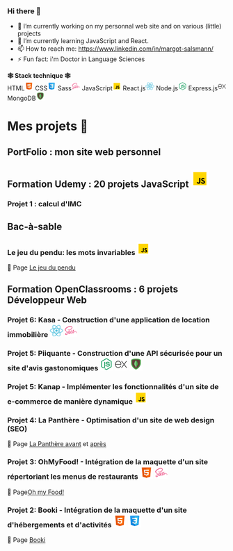 ### Hi there 👋 

- 🔭 I’m currently working on my personnal web site and on various (little) projects
- 🌱 I’m currently learning JavaScript and React.
- 📫 How to reach me: https://www.linkedin.com/in/margot-salsmann/ 
- ⚡ Fun fact: i'm Doctor in Language Sciences

**🕸 Stack technique 🕸** <br>
HTML<img src="./icons8-html-48.png" width="20px"> CSS<img src="./icons8-css-48.png" width="20px"/> Sass<img src="./icons8-sass-48.png" width="20px"/> JavaScript<img src="./icons8-javascript-48.png" width="20px"/> React.js<img src="./icons8-react-js-48.png" width="20px"/> Node.js<img src="./icons8-node-js-48.png" width="20px"/> Express.js<img src="./icons8-express-js-48.png" width="20px"/> MongoDB<img src="./icons8-mongodb-48.png" width="20px"/>


### <h1 font-size="18px">Mes projets 🤖 </h1>

**<h2>PortFolio : mon site web personnel</h2>**

**<h2>Formation Udemy : 20 projets JavaScript <img src="./icons8-javascript-48.png" width="40px"/></h2>**
    <h3>Projet 1 : calcul d'IMC</h3>
    
**<h2>Bac-à-sable</h2>**
    <h3>Le jeu du pendu: les mots invariables <img src="./icons8-javascript-48.png" width="30px"/></h3> 📍 <span> Page <a href="https://zeiah.github.io/Zeiah_Bac-a-sable_Jeu_LePendu_github.io/"> Le jeu du pendu</a>
    
**<h2>Formation OpenClassrooms : 6 projets Développeur Web</h2>**
    <h3>Projet 6: Kasa - Construction d'une application de location immobilière <img src="./icons8-react-js-48.png" width="30px"/> <img src="./icons8-sass-48.png" width="30px"/></h3>
    <h3>Projet 5: Piiquante - Construction d'une API sécurisée pour un site d'avis gastonomiques <img src="./icons8-node-js-48.png" width="30px"/> <img src="./icons8-express-js-48.png" width="30px"/> <img src="./icons8-mongodb-48.png" width="30px"/></h3>
    <h3>Projet 5: Kanap - Implémenter les fonctionnalités d'un site de e-commerce de manière dynamique <img src="./icons8-javascript-48.png" width="30px"/></h3>
    <h3>Projet 4: La Panthère - Optimisation d'un site de web design (SEO)</h3>📍 <span> Page </span> <a href="https://zeiah.github.io/Zeiah_OC_P4_LaPanthere_avant_github.io/index.html"> La Panthère avant</a><span> et </span> <a href="https://zeiah.github.io/Zeiah_OC_P4_LaPanthere_optimisation_github.io/">après</a> 
    <h3>Projet 3: OhMyFood! - Intégration de la maquette d'un site répertoriant les menus de restaurants <img src="./icons8-html-48.png" width="30px"> <img src="./icons8-sass-48.png" width="30px"/></h3>📍 <span> Page</span><a href="https://zeiah.github.io/Zeiah_OC_P3_Ohmyfood_github.io/index.html">Oh my Food!</a>
    <h3>Projet 2: Booki - Intégration de la maquette d'un site d'hébergements et d'activités <img src="./icons8-html-48.png" width="30px"> <img src="./icons8-css-48.png" width="30px"/></h3> 📍 <span>Page </span><a href="https://zeiah.github.io/OC_P2_Booki_github.io/">Booki</a> 
 


<!--
**Zeiah/Zeiah** is a ✨ _special_ ✨ repository because its `README.md` (this file) appears on your GitHub profile.
-->

